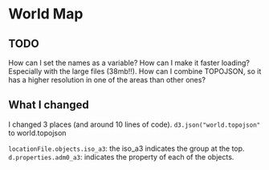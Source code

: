 # World Map

## TODO
How can I set the names as a variable?
How can I make it faster loading? Especially with the large files (38mb!!).
How can I combine TOPOJSON, so it has a higher resolution in one of the areas than other ones?
## What I changed
I changed 3 places (and around 10 lines of code).
`d3.json("world.topojson"` to world.topojson

`locationFile.objects.iso_a3`: the iso_a3 indicates the group at the top.
`d.properties.adm0_a3`: indicates the property of each of the objects.
